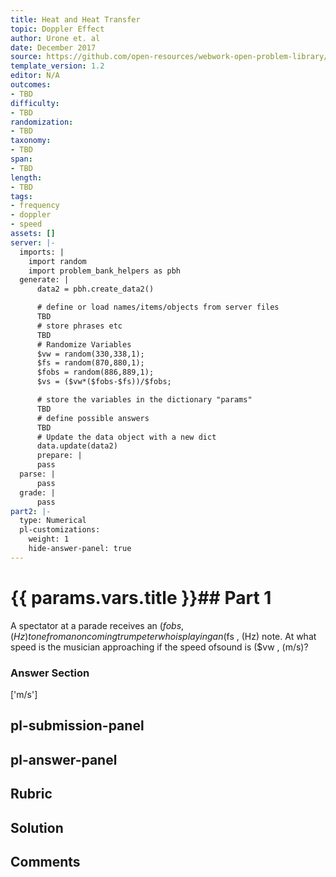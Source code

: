 ```yaml
---
title: Heat and Heat Transfer
topic: Doppler Effect
author: Urone et. al
date: December 2017
source: https://github.com/open-resources/webwork-open-problem-library/tree/master/Contrib/BrockPhysics/College_Physics_Urone/17.Physics_of_Hearing/17-04.Doppler_Effect/NU_U17_17_04_004.pg
template_version: 1.2
editor: N/A
outcomes:
- TBD
difficulty:
- TBD
randomization:
- TBD
taxonomy:
- TBD
span:
- TBD
length:
- TBD
tags:
- frequency
- doppler
- speed
assets: []
server: |-
  imports: |
    import random
    import problem_bank_helpers as pbh
  generate: |
      data2 = pbh.create_data2()

      # define or load names/items/objects from server files
      TBD
      # store phrases etc
      TBD
      # Randomize Variables
      $vw = random(330,338,1);
      $fs = random(870,880,1);
      $fobs = random(886,889,1);
      $vs = ($vw*($fobs-$fs))/$fobs;

      # store the variables in the dictionary "params"
      TBD
      # define possible answers
      TBD
      # Update the data object with a new dict
      data.update(data2)
      prepare: |
      pass
  parse: |
      pass
  grade: |
      pass
part2: |-
  type: Numerical
  pl-customizations:
    weight: 1
    hide-answer-panel: true
---
```


# {{ params.vars.title }}## Part 1 
A spectator at a parade receives an ($fobs , (Hz) tone from an oncoming trumpeter who isplaying an ($fs , (Hz) note. At what speed is the musician approaching if the speed ofsound is ($vw , (m/s)? 


### Answer Section 
['m/s']

## pl-submission-panel 


## pl-answer-panel 


## Rubric 


## Solution 


## Comments 


